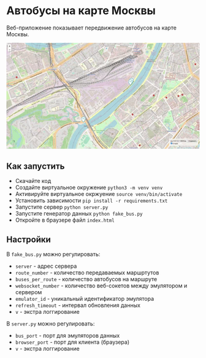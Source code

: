 # Автобусы на карте Москвы

Веб-приложение показывает передвижение автобусов на карте Москвы.

![](screenshots/bus.gif)


## Как запустить

- Скачайте код
- Создайте виртуальное окружение ```python3 -m venv venv```
- Активируйте виртуальное окржуение ```source venv/bin/activate```
- Установить зависимости ```pip install -r requirements.txt```
- Запустите сервер ```python server.py```
- Запустите генератор данных ```python fake_bus.py```
- Откройте в браузере файл `index.html`


## Настройки

В `fake_bus.py` можно регулировать:
 - `server` - адрес сервера
 - `route_number` - количество передаваемых маршртутов
 - `buses_per_route` - количество автобусов на маршруте
 - `websocket_number` - количество веб-сокетов между эмулятором и сервером
 - `emulator_id` - уникальный идентификатор эмулятора
 - `refresh_timeout` - интервал обновления данных
 - `v` - экстра логгирование

В `server.py` можно регулировать:
 - `bus_port` - порт для эмуляторов данных
 - `browser_port` - порт для клиента (браузера)
 - `v` - экстра логгирование
